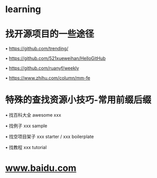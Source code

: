 # learning
# 找开源项目的一些途径

• https://github.com/trending/

• https://github.com/521xueweihan/HelloGitHub

• https://github.com/ruanyf/weekly

• https://www.zhihu.com/column/mm-fe

# 特殊的查找资源小技巧-常用前缀后缀 
• 找百科大全 awesome xxx

• 找例子 xxx sample

• 找空项目架子 xxx starter / xxx boilerplate 

• 找教程  xxx tutorial

# www.baidu.com